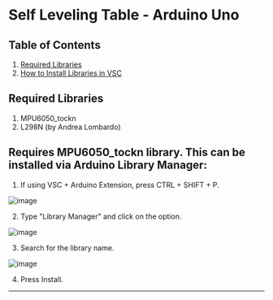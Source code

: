 # Self Leveling Table - Arduino Uno

## Table of Contents
1. [Required Libraries](#reqLibs)
2. [How to Install Libraries in VSC](#libs)


## <a name="reqLibs">  Required Libraries
1. MPU6050_tockn
2. L298N (by Andrea Lombardo)</a>

## <a name="libs"> Requires MPU6050_tockn library. This can be installed via Arduino Library Manager: </a>
1. If using VSC + Arduino Extension, press CTRL + SHIFT + P. 

![image](https://user-images.githubusercontent.com/54396271/155275067-bfee132e-480b-4599-b2d9-7e3fcc3789d1.png)

2. Type "Library Manager" and click on the option.

![image](https://user-images.githubusercontent.com/54396271/155275222-23243067-69f3-4b4c-b86b-1c0a503da7ee.png)

3. Search for the library name.

![image](https://user-images.githubusercontent.com/54396271/155275327-67c1ab04-1a8b-4636-9ba6-99fedb397808.png)

4. Press Install.

---

